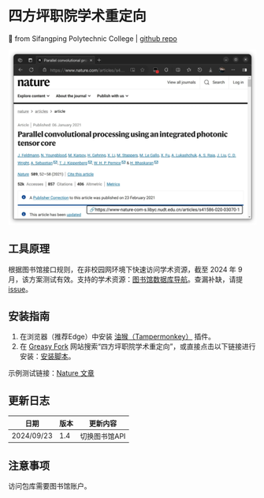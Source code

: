# 四方坪职院学术重定向

💓 from Sifangping Polytechnic College | [github repo](https://github.com/cyan-io/SPC-Academic-Redirection)

![截图](./assets/screenshot.webp)

## 工具原理

根据图书馆接口规则，在非校园网环境下快速访问学术资源，截至 2024 年 9 月，该方案测试有效。支持的学术资源：[图书馆数据库导航](https://wisdom.chaoxing.com/newwisdom/doordatabase/database.html?pageId=14132&wfwfid=182&websiteId=0)。查漏补缺，请提[issue](https://github.com/cyan-io/SPC-Academic-Redirection/issues)。

## 安装指南

1. 在浏览器（推荐Edge）中安装 [油猴（Tampermonkey）](https://www.tampermonkey.net/) 插件。
2. 在 [Greasy Fork](https://greasyfork.org/) 网站搜索“四方坪职院学术重定向”，或直接点击以下链接进行安装：[安装脚本](https://greasyfork.org/zh-CN/scripts/509010-四方坪职院学术重定向)。

示例测试链接：[Nature 文章](https://www.nature.com/articles/s41586-020-03070-1)

## 更新日志

| 日期       | 版本 | 更新内容      |
| ---------- | ---- | ------------- |
| 2024/09/23 | 1.4  | 切换图书馆API |


## 注意事项

访问包库需要图书馆账户。